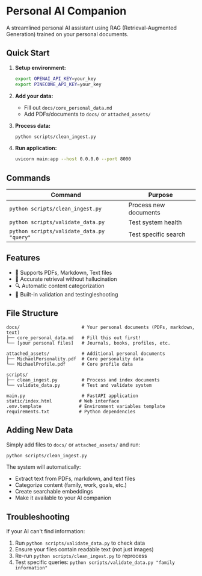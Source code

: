 
# Personal AI Companion

A streamlined personal AI assistant using RAG (Retrieval-Augmented Generation) trained on your personal documents.

## Quick Start

1. **Setup environment:**
   ```bash
   export OPENAI_API_KEY=your_key
   export PINECONE_API_KEY=your_key
   ```

2. **Add your data:**
   - Fill out `docs/core_personal_data.md`
   - Add PDFs/documents to `docs/` or `attached_assets/`

3. **Process data:**
   ```bash
   python scripts/clean_ingest.py
   ```

4. **Run application:**
   ```bash
   uvicorn main:app --host 0.0.0.0 --port 8000
   ```

## Commands

| Command | Purpose |
|---------|---------|
| `python scripts/clean_ingest.py` | Process new documents |
| `python scripts/validate_data.py` | Test system health |
| `python scripts/validate_data.py "query"` | Test specific search |

## Features

- 📄 Supports PDFs, Markdown, Text files
- 🎯 Accurate retrieval without hallucination
- 🔍 Automatic content categorization
- 🔧 Built-in validation and testingleshooting

## File Structure

```
docs/                       # Your personal documents (PDFs, markdown, text)
├── core_personal_data.md   # Fill this out first!
└── [your personal files]   # Journals, books, profiles, etc.

attached_assets/            # Additional personal documents
├── MichaelPersonality.pdf  # Core personality data
└── MichaelProfile.pdf      # Core profile data

scripts/
├── clean_ingest.py         # Process and index documents
└── validate_data.py        # Test and validate system

main.py                     # FastAPI application
static/index.html          # Web interface
.env.template              # Environment variables template
requirements.txt           # Python dependencies
```

## Adding New Data

Simply add files to `docs/` or `attached_assets/` and run:
```bash
python scripts/clean_ingest.py
```

The system will automatically:
- Extract text from PDFs, markdown, and text files
- Categorize content (family, work, goals, etc.)
- Create searchable embeddings
- Make it available to your AI companion

## Troubleshooting

If your AI can't find information:
1. Run `python scripts/validate_data.py` to check data
2. Ensure your files contain readable text (not just images)
3. Re-run `python scripts/clean_ingest.py` to reprocess
4. Test specific queries: `python scripts/validate_data.py "family information"`
